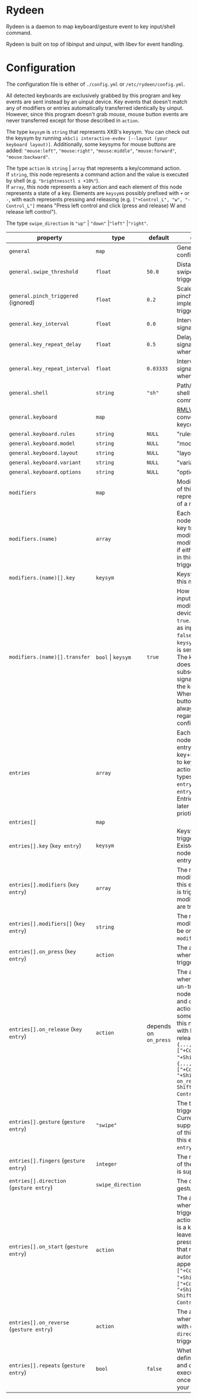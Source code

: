 # Rydeen

Rydeen is a daemon to map keyboard/gesture event to key input/shell command.

Rydeen is built on top of libinput and uinput, with libev for event handling.

# Configuration

The configuration file is either of `./config.yml` or `/etc/rydeen/config.yml`.

All detected keyboards are exclusively grabbed by this program and key events are sent instead by an uinput device. Key events that doesn't match any of modifiers or entries automatically transferred identically by uinput.
However, since this program doesn't grab mouse, mouse button events are never transferred except for those described in `action`.

The type `keysym` is `string` that represents XKB's keysym. You can check out the keysym by running `xkbcli interactive-evdev [--layout (your keyboard layout)]`.
Additionally, some keysyms for mouse buttons are added: `"mouse:left"`, `"mouse:right"`, `"mouse:middle"`, `"mouse:forward"`, `"mouse:backward"`.

The type `action` is `string` | `array` that represents a key/command action.<br>
If `string`, this node represents a command action and the value is executed by shell (e.g. `"brightnessctl s +10%"`).<br>
If `array`, this node represents a key action and each element of this node represents a state of a key. Elements are `keysym`s possibly prefixed with `+` or `-`, with each represents pressing and releasing (e.g. `["+Control_L", "w", "-Control_L"]` means "Press left control and click (press and release) W and release left control").

The type `swipe_direction` is `"up"` \| `"down"` \|`"left"` \|`"right"`.

| property                                 | type               | default               | description                                                                                                                                                                                                                                                                                                                                                         |
| ---------------------------------------- | ------------------ | --------------------- | ------------------------------------------------------------------------------------------------------------------------------------------------------------------------------------------------------------------------------------------------------------------------------------------------------------------------------------------------------------------- |
| `general`                                | `map`              |                       | General configuration                                                                                                                                                                                                                                                                                                                                               |
| `general.swipe_threshold`                | `float`            | `50.0`                | Distance needed for swipe action to be triggered                                                                                                                                                                                                                                                                                                                    |
| `general.pinch_triggered` (ignored)      | `float`            | `0.2`                 | Scale needed for pinch action (not implemented) to be triggered                                                                                                                                                                                                                                                                                                     |
| `general.key_interval`                   | `float`            | `0.0`                 | Interval of each key signal by key action                                                                                                                                                                                                                                                                                                                           |
| `general.key_repeat_delay`               | `float`            | `0.5`                 | Delay of "repeat" signal by uinput when the key is held                                                                                                                                                                                                                                                                                                             |
| `general.key_repeat_interval`            | `float`            | `0.03333`             | Interval of "repeat" signal by uinput when the key is held                                                                                                                                                                                                                                                                                                          |
| `general.shell`                          | `string`           | `"sh"`                | Path/command of shell to execute command action                                                                                                                                                                                                                                                                                                                     |
| `general.keyboard`                       | `map`              |                       | [RMLVO](https://xkbcommon.org/doc/current/structxkb__rule__names.html) used to convert `keysym` to keycode                                                                                                                                                                                                                                                          |
| `general.keyboard.rules`                 | `string`           | `NULL`                | "rules" of RMLVO                                                                                                                                                                                                                                                                                                                                                    |
| `general.keyboard.model`                 | `string`           | `NULL`                | "model" of RMLVO                                                                                                                                                                                                                                                                                                                                                    |
| `general.keyboard.layout`                | `string`           | `NULL`                | "layout" of RMLVO                                                                                                                                                                                                                                                                                                                                                   |
| `general.keyboard.variant`               | `string`           | `NULL`                | "variant" of RMLVO                                                                                                                                                                                                                                                                                                                                                  |
| `general.keyboard.options`               | `string`           | `NULL`                | "options" of RMLVO                                                                                                                                                                                                                                                                                                                                                  |
| `modifiers`                              | `map`              |                       | Modifiers. Each key of this node represents the name of a modifier.                                                                                                                                                                                                                                                                                                 |
| `modifiers.(name)`                       | `array`            |                       | Each element of this node represents a key triggering this modifier. This modifier is triggered if either of the keys in this node is triggered.                                                                                                                                                                                                                    |
| `modifiers.(name)[].key`                 | `keysym`           |                       | Keysym triggering this modifier                                                                                                                                                                                                                                                                                                                                     |
| `modifiers.(name)[].transfer`            | `bool` \| `keysym` | `true`                | How to handle key input triggering this modifier with uinput device. <br>`true`...the same key as input is sent. `false`...no key is sent. `keysym`...specific key is sent.<br>The key sent here doesn't trigger subsequent "repeat" signals as you hold the key.<br>When `key` is a mouse button, this field is always `false` regardless of the configured value. |
| `entries`                                | `array`            |                       | Each element of this node represents an entry that maps key+modifier/gesture to key/command action. There are two types of entries: `key entry` and `gesture entry`.<br>Entries that comes later in the array are priotized.                                                                                                                                        |
| `entries[]`                              | `map`              |                       |                                                                                                                                                                                                                                                                                                                                                                     |
| `entries[].key` (`key entry`)            | `keysym`           |                       | Keysym of the key triggering this entry. Existence of this node means this entry is `key entry`.                                                                                                                                                                                                                                                                    |
| `entries[].modifiers` (`key entry`)      | `array`            |                       | The names of the modifier to trigger this entry. This entry is triggered if all of modifier listed here are triggered.                                                                                                                                                                                                                                              |
| `entries[].modifiers[]` (`key entry`)    | `string`           |                       | The name of the modifier. This must be one with keys of `modifiers`.                                                                                                                                                                                                                                                                                                |
| `entries[].on_press` (`key entry`)       | `action`           |                       | The action executed when this entry is triggered.                                                                                                                                                                                                                                                                                                                   |
| `entries[].on_release` (`key entry`)     | `action`           | depends on `on_press` | The action executed when this entry is un-triggered. If this node doesn't exist and `on_press` is a key action that leaves some keys pressed, this node is filled with key action that releases them (e.g. `{..., on_press: ["+Control_L", "+Shift_L", "a"]}` -> `{..., on_press: ["+Control_L", "+Shift_L", "a"], on_release: ["-Shift_L", "-Control_L"]}`).       |
| `entries[].gesture` (`gesture entry`)    | `"swipe"`          |                       | The type of gesture triggering this entry. Currently `swipe` is supported. Existence of this node means this entry is `gesture entry`.                                                                                                                                                                                                                              |
| `entries[].fingers` (`gesture entry`)    | `integer`          |                       | The number of finger of the gesture. `3` or `4` is supported.                                                                                                                                                                                                                                                                                                       |
| `entries[].direction` (`gesture entry`)  | `swipe_direction`  |                       | The direction of the gesture                                                                                                                                                                                                                                                                                                                                        |
| `entries[].on_start` (`gesture entry`)   | `action`           |                       | The action executed when the gesture is triggered. If the action defined here is a key action that leaves some keys pressed, key signals that releases them is automatically appended (e.g. `["+Control_L", "+Shift_L", "a"]` -> `["+Control_L", "+Shift_L", "a", "-Shift_L", "-Control_L"]`).                                                                      |
| `entries[].on_reverse` (`gesture entry`) | `action`           |                       | The action executed when the gesture but with opposite `direction` is triggered                                                                                                                                                                                                                                                                                     |
| `entries[].repeats` (`gesture entry`)    | `bool`             | `false`               | Whether action defined in `on_start` and `on_reverse` is executed more than once as you move your fingers further                                                                                                                                                                                                                                                   |
